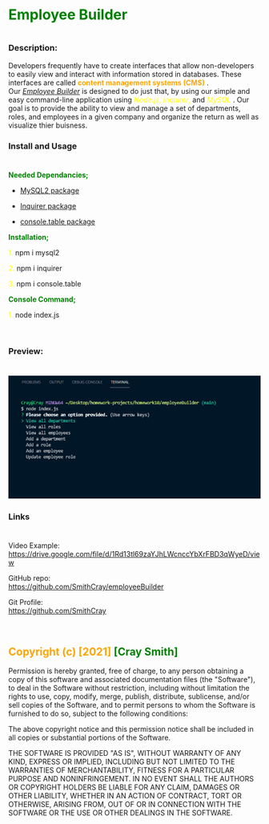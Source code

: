 # <span style="color:green">Employee Builder</span>

#

### **Description:**

Developers frequently have to create interfaces that allow non-developers to easily view and interact with information stored in databases. These interfaces are called <span style="color:orange"> **content management systems (CMS)** </span>. <br> Our <span style="color:green"> [_Employee Builder_](https://github.com/SmithCray/employeeBuilder) </span>is designed to do just that, by using our simple and easy command-line application using <span style="color:yellow"> _Node.js_, _Inquirer_, </span> and <span style="color:yellow"> _MySQL_ </span>. Our goal is to provide the ability to view and manage a set of departments, roles, and employees in a given company and organize the return as well as visualize thier buisness.

### **Install and Usage**

#

<span style="color:green"> **Needed Dependancies;** </span>

- [MySQL2 package](https://www.npmjs.com/package/mysql2)

- [Inquirer package](https://www.npmjs.com/package/inquirer)

- [console.table package](https://www.npmjs.com/package/console.table)

<span style= "color:green"> **Installation;** </span>

<span style="color:yellow">1.</span> npm i mysql2

<span style="color:yellow">2.</span> npm i inquirer

<span style="color:yellow">3.</span> npm i console.table

<span style= "color:green"> **Console Command;** </span>

<span style="color:yellow">1.</span> node index.js

<br>

### Preview:

#

![Console Command preview](./Assets/hom10pre.PNG)

### **Links**

#

Video Example:
<br>
https://drive.google.com/file/d/1Rd13tl69zaYJhLWcnccYbXrFBD3qWyeD/view

GitHub repo:
<br>
https://github.com/SmithCray/employeeBuilder

Git Profile:
<br>
https://github.com/SmithCray

<br>

## <span style="color:orange"> Copyright (c) [2021] </span> <span style="color:green"> [Cray Smith] </span>

Permission is hereby granted, free of charge, to any person obtaining a copy
of this software and associated documentation files (the "Software"), to deal
in the Software without restriction, including without limitation the rights
to use, copy, modify, merge, publish, distribute, sublicense, and/or sell
copies of the Software, and to permit persons to whom the Software is
furnished to do so, subject to the following conditions:

The above copyright notice and this permission notice shall be included in all
copies or substantial portions of the Software.

THE SOFTWARE IS PROVIDED "AS IS", WITHOUT WARRANTY OF ANY KIND, EXPRESS OR
IMPLIED, INCLUDING BUT NOT LIMITED TO THE WARRANTIES OF MERCHANTABILITY,
FITNESS FOR A PARTICULAR PURPOSE AND NONINFRINGEMENT. IN NO EVENT SHALL THE
AUTHORS OR COPYRIGHT HOLDERS BE LIABLE FOR ANY CLAIM, DAMAGES OR OTHER
LIABILITY, WHETHER IN AN ACTION OF CONTRACT, TORT OR OTHERWISE, ARISING FROM,
OUT OF OR IN CONNECTION WITH THE SOFTWARE OR THE USE OR OTHER DEALINGS IN THE
SOFTWARE.
